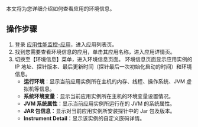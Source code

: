 本文将为您详细介绍如何查看应用的环境信息。

## 操作步骤

1. 登录 [应用性能监控-应用](https://console.cloud.tencent.com/monitor/tapm/application/list)，进入应用列表页。
2. 找到您需要查看环境信息的应用，单击其应用名称，进入应用详情页。
3. 切换至【环境信息】菜单，进入环境信息页面。
 环境信息页面显示应用实例的 IP 地址、探针版本、最后更新时间（探针最后一次初始化启动的时间）和环境信息。
	- **运行环境**：显示当前应用实例所在主机的内存、线程、操作系统、JVM 虚拟机等信息。
	- **系统环境变量**：显示当前应用实例所在主机的环境变量设置情况。
	- **JVM 系统属性**：显示当前应用实例所运行在的 JVM 的系统属性。
	- **JAR 包信息**：显示对当前应用实例所安装探针中的 Jar 包及版本。
	- **Instrument Detail**：显示该实例的自定义嵌码详情。
